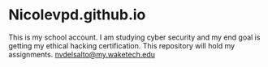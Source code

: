 # Nicolevpd.github.io
This is my school account. I am studying cyber security and my end goal is getting my ethical hacking certification.
This repository will hold my assignments.
nvdelsalto@my.waketech.edu
